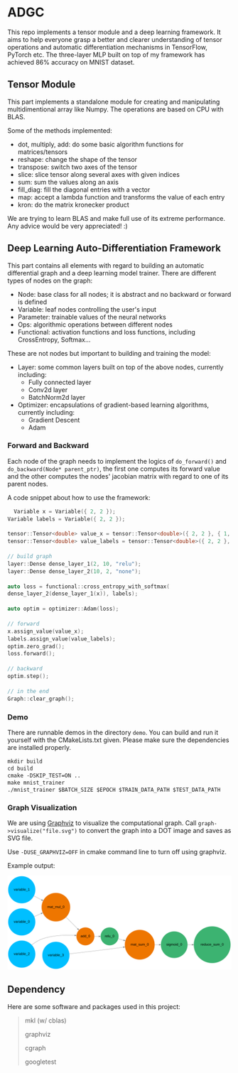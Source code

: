# ADGC

This repo implements a tensor module and a deep learning framework. It aims to help everyone grasp a better and clearer
understanding of tensor operations and automatic differentiation mechanisms in TensorFlow, PyTorch etc. The three-layer
MLP built on top of my framework has achieved 86% accuracy on MNIST dataset.

## Tensor Module

This part implements a standalone module for creating and manipulating multidimentional array like Numpy. The operations
are based on CPU with BLAS.

Some of the methods implemented:

- dot, multiply, add: do some basic algorithm functions for matrices/tensors
- reshape: change the shape of the tensor
- transpose: switch two axes of the tensor
- slice: slice tensor along several axes with given indices
- sum: sum the values along an axis
- fill_diag: fill the diagonal entries with a vector
- map: accept a lambda function and transforms the value of each entry
- kron: do the matrix kronecker product

We are trying to learn BLAS and make full use of its extreme performance. Any advice would be very appreciated! :)

## Deep Learning Auto-Differentiation Framework

This part contains all elements with regard to building an automatic differential graph and a deep learning model
trainer. There are different types of nodes on the graph:

- Node: base class for all nodes; it is abstract and no backward or forward is defined
- Variable: leaf nodes controlling the user's input
- Parameter: trainable values of the neural networks
- Ops: algorithmic operations between different nodes
- Functional: activation functions and loss functions, including CrossEntropy, Softmax...

These are not nodes but important to building and training the model:

- Layer: some common layers built on top of the above nodes, currently including:
    - Fully connected layer
    - Conv2d layer
    - BatchNorm2d layer
- Optimizer: encapsulations of gradient-based learning algorithms, currently including:
    - Gradient Descent
    - Adam

### Forward and Backward

Each node of the graph needs to implement the logics of `do_forward()` and `do_backward(Node* parent_ptr)`, the first
one computes its forward value and the other computes the nodes' jacobian matrix with regard to one of its parent nodes.

A code snippet about how to use the framework:

```cpp
  Variable x = Variable({ 2, 2 });
Variable labels = Variable({ 2, 2 });

tensor::Tensor<double> value_x = tensor::Tensor<double>({ 2, 2 }, { 1, 2, 3, 4 });
tensor::Tensor<double> value_labels = tensor::Tensor<double>({ 2, 2 }, { 1, 0, 1, 0 });

// build graph
layer::Dense dense_layer_1(2, 10, "relu");
layer::Dense dense_layer_2(10, 2, "none");

auto loss = functional::cross_entropy_with_softmax(
dense_layer_2(dense_layer_1(x)), labels);

auto optim = optimizer::Adam(loss);

// forward
x.assign_value(value_x);
labels.assign_value(value_labels);
optim.zero_grad();
loss.forward();

// backward
optim.step();

// in the end
Graph::clear_graph();
```

### Demo

There are runnable demos in the directory `demo`. You can build and run it yourself with the CMakeLists.txt given.
Please make sure the dependencies are installed properly.

```shell
mkdir build
cd build
cmake -DSKIP_TEST=ON ..
make mnist_trainer
./mnist_trainer $BATCH_SIZE $EPOCH $TRAIN_DATA_PATH $TEST_DATA_PATH
```

### Graph Visualization

We are using [Graphviz](https://graphviz.org/about/) to visualize the computational graph.
Call `graph->visualize("file.svg")` to convert the graph into a DOT image and saves as SVG file.

Use `-DUSE_GRAPHVIZ=OFF` in cmake command line to turn off using graphviz.

Example output:

<img src="graphviz/test.svg" alt="graphviz_out" style="width:700px;"/>

## Dependency

Here are some software and packages used in this project:

> mkl (w/ cblas)
>
> graphviz
>
> cgraph
>
> googletest
